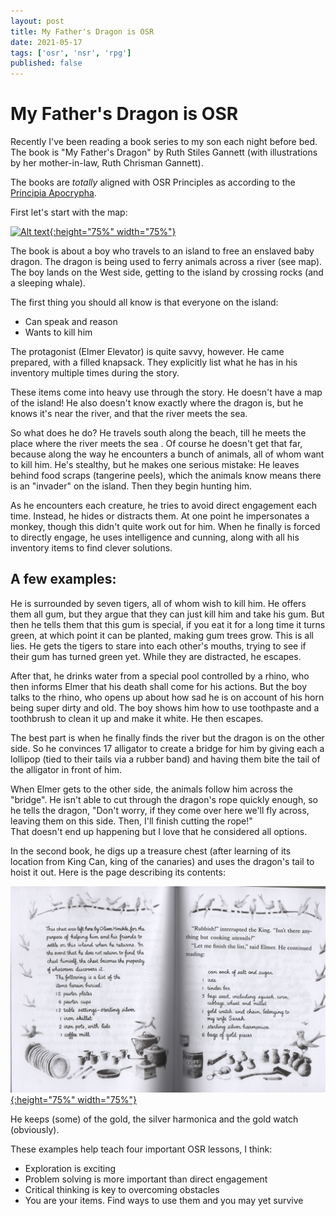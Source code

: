 ```yaml
---
layout: post
title: My Father's Dragon is OSR
date: 2021-05-17
tags: ['osr', 'nsr', 'rpg']
published: false
---
```


# My Father's Dragon is OSR

Recently I've been reading a book series to my son each night before bed. The book is "My Father's Dragon" by Ruth Stiles Gannett (with illustrations by her mother-in-law, Ruth Chrisman Gannett).

The books are _totally_ aligned with OSR Principles as according to the [Principia Apocrypha](https://lithyscaphe.blogspot.com/p/principia-apocrypha.html).

First let's start with the map:

[![Alt text](/img/my-fathers-dragon/wild_island.png "click to embiggen"){:height="75%" width="75%"}](/img/my-fathers-dragon/wild_island.png)

The book is about a boy who travels to an island to free an enslaved baby dragon.
The dragon is being used to ferry animals across a river (see map).
The boy lands on the West side, getting to the island by crossing rocks (and a sleeping whale).

The first thing you should all know is that everyone on the island:
- Can speak and reason
- Wants to kill him

The protagonist (Elmer Elevator) is quite savvy, however. He came prepared, with a filled knapsack.
They explicitly list what he has in his inventory multiple times during the story.

These items come into heavy use through the story.
He doesn't have a map of the island! He also doesn't know exactly where the dragon is, but he knows it's near the river, and that the river meets the sea.

So what does he do? He travels south along the beach, till he meets the place where the river meets the sea . Of course he doesn't get that far, because along the way he encounters a bunch of animals, all of whom want to kill him. He's stealthy, but he makes one serious mistake: He leaves behind food scraps (tangerine peels), which the animals know means there is an "invader" on the island. Then they begin hunting him.

As he encounters each creature, he tries to avoid direct engagement each time. Instead, he hides or distracts them. At one point he impersonates a monkey, though this didn't quite work out for him. When he finally is forced to directly engage, he uses intelligence and cunning, along with all his inventory items to find clever solutions.

## A few examples:
He is surrounded by seven tigers, all of whom wish to kill him. He offers them all gum, but they argue that they can just kill him and take his gum. But then he tells them that this gum is special, if you eat it for a long time it turns green, at which point it can be planted, making gum trees grow. This is all lies. He gets the tigers to stare into each other's mouths, trying to see if their gum has turned green yet. While they are distracted, he escapes.

After that, he drinks water from a special pool controlled by a rhino, who then informs Elmer that his death shall come for his actions. But the boy talks to the rhino, who opens up about how sad he is on account of his horn being super dirty and old. The boy shows him how to use toothpaste and a toothbrush to clean it up and make it white. He then escapes.

The best part is when he finally finds the river but the dragon is on the other side.
So he convinces 17 alligator to create a bridge for him by giving each a lollipop (tied to their tails via a rubber band) and having them bite the tail of the alligator in front of him.

When Elmer gets to the other side, the animals follow him across the "bridge". He isn't able to cut through the dragon's rope quickly enough, so he tells the dragon, "Don't worry, if they come over here we'll fly across, leaving them on this side. Then, I'll finish cutting the rope!"  
That doesn't end up happening but I love that he considered all options.

In the second book, he digs up a treasure chest (after learning of its location from King Can, king of the canaries) and uses the dragon's tail to hoist it out. Here is the page describing its contents:  

[![Alt text](/img/my-fathers-dragon/chest.png "click to embiggen"){:height="75%" width="75%"}](/img/my-fathers-dragon/chest.png)

He keeps (some) of the gold, the silver harmonica and the gold watch (obviously).


These examples help teach four important OSR lessons, I think:
- Exploration is exciting
- Problem solving is more important than direct engagement
- Critical thinking is key to overcoming obstacles
- You are your items. Find ways to use them and you may yet survive
